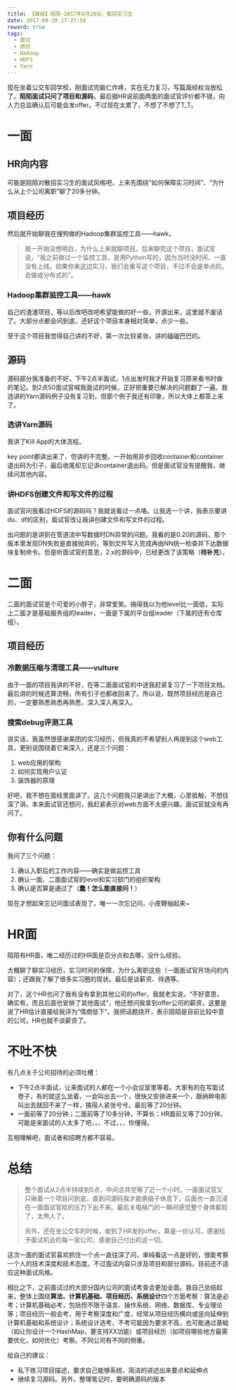 ```yaml
---
title: 【面经】陌陌-2017年8月28日，散招实习生
date: 2017-08-28 17:27:58
reward: true
tags:
  - 面试
  - 原创
  - Hadoop
  - HDFS
  - Yarn
---
```


现在坐着公交车回学校，刚面试完脑仁炸疼，实在无力复习，写篇面经权当放松了。**陌陌面试只问了项目和源码**，最后据HR说前面两面的面试官评价都不错，向人力总监确认后可能会发offer。不过现在太累了，不想了不想了T_T。

<!--more-->

# 一面

## HR向内容

可能是陌陌对散招实习生的面试风格吧，上来先围绕“如何保障实习时间”、“为什么从上个公司离职”聊了20多分钟。

## 项目经历

然后就开始聊我在搜狗做的Hadoop集群监控工具——hawk。

>我一开始没想明白，为什么上来就聊项目。后来聊完这个项目，面试官说，“我之前做过一个监控工具，是用Python写的，因为当时没时间，一直没有上线。如果你来这边实习，我们会重写这个项目，不过不会是单点的，会做成分布式的”。

### Hadoop集群监控工具——hawk

自己的渣渣项目，等以后改吧改吧希望能做的好一些，开源出来，这里就不废话了。大部分点都会问到底，还好这个项目本身相对简单，点少一些。

至于这个项目我觉得自己讲的不好，第一次比较紧张，讲的磕磕巴巴的。

## 源码

源码部分我准备的不好，下午2点半面试，1点出发时我才开始复习原来看书时做的笔记。到2点50面试官喊我面试的时候，正好把重要已解决的问题翻了一遍。我选讲的Yarn源码例子没有复习到，但那个例子我还有印象，所以大体上都答上来了。

### 选讲Yarn源码

我讲了Kill App的大体流程。

key point都讲出来了，但讲的不完整。一开始用异步回收container和container退出码为引子，最后收尾却忘记讲container退出码。但是面试官没有提醒我，继续问其他内容。

### 讲HDFS创建文件和写文件的过程

面试官问我看过HDFS的源码吗？我就说看过一点咯。让我选一个讲，我表示要讲du、df的区别，面试官改让我讲创建文件和写文件的过程。

出问题的是讲到在管道流中写数据时DN异常的问题。我看的是0.20的源码，那个版本里发现DN失败是直接抛弃的，等到文件写入完成再由NN统一检查并下达数据块复制命令。但是听面试官的意思，2.x的源码中，已经更改了该策略（**待补充**）。

# 二面

二面的面试官是个可爱的小胖子，非常爱笑。搞得我以为他level比一面低，实际上二面才是基础服务组的leader，一面是下属的平台组leader（下属的还有仓库组）。

## 项目经历

### 冷数据压缩与清理工具——vulture

由于一面的项目我讲的不好，在等二面面试官的中途我赶紧复习了一下项目文档。最后讲的时候还算流畅，所有引子也都收回来了。所以说，既然项目经历是自己的，一定要熟悉熟悉再熟悉，深入深入再深入。

### 搜索debug评测工具

说实话，我虽然很感谢美团的实习经历，但我真的不希望别人再提到这个web工具，更别说围绕着它来深入，还是三个问题：

1. web应用的架构
2. 如何实现用户认证
3. 装饰器的原理

好吧，我不想在面经里面讲了。这几个问题我只是讲出了大概，心里抵触，不想往深了讲。本来面试官还想问，我赶紧表示对web方面不太感兴趣，面试官就没有再问了。

## 你有什么问题

我问了三个问题：

1. 确认入职后的工作内容——确实是做监控工具
2. 确认一面、二面面试官的level和实习部门的组织架构
3. 确认是否算是通过了（**蠢！怎么能直接问！**）

现在才想起来忘记问面试表现了，唯一一次忘记问，小皮鞭抽起来~

# HR面

陌陌有HR面，唯二经历过的HR面是百分点和去哪，没什么经验。

大概聊了聊实习经历，实习时间的保障，为什么离职这些（一面面试官开场问的内容）；还跟我了解了很多实习圈的现状。最后是谈薪资、待遇等。

对了，这个HR也问了我有没有拿到其他公司的offer，我就老实说，“不好意思，确实有，而且后面也安排了其他面试”，他还想问我拿到offer公司的薪资，这要是说了HR估计直接给我评为“情商低下”。我把话题绕开，表示陌陌是目前比较中意的公司，HR也就不谈薪资了。

# 不吐不快

有几点关于公司招待的必须吐槽：

* 下午2点半面试，让来面试的人都在一个小会议室里等着。大家有的在写面试卷子，有的就这么坐着，一会叫出去一个，很快又安排进来一个，跟纳粹电影叫出去就回不来了一样，搞得人紧张兮兮。最后等了20分钟。
* 一面前等了20分钟；二面前等了10多分钟，不算长；HR面前又等了20分钟。可能是来面试的人太多了吧，，，不过，，，你懂得。

互相理解吧，面试者和招聘方都不容易。

# 总结

>整个面试从2点半持续到5点，中间总共空等了近一个小时。一面面试官又只揪着一个项目问到底，直到问源码我才能换脑子休息下，后面也一直沉浸在一面面试官给的压力下出不来。最后关电梯门的一瞬间感觉整个身体都软了，太熬人了。
>
>另外，还在坐公交车的时候，收到了HR发的offer，算是一份认可。感谢给予面试机会的每一家公司，感谢自己付出的这一切。

这次一面的面试官喜欢抓住一个点一直往深了问，单纯看这一点是好的，很能考察一个人的技术深度和技术态度。不过面试内容只涉及项目和部分源码，目前还不适应这种面试风格。

相比之下，之前面试过的大部分国内公司的面试考查会更加全面。我自己总结起来，整体上围绕**算法、计算机基础、项目经历、系统设计**四个方面考察：算法是必考；计算机基础必考，包括但不限于语言、操作系统、网络、数据库、专业理论等；项目经历一般会考，用于考察深度和广度，经常从项目经历横向或竖向延伸到计算机基础和系统设计；系统设计选考，不考可能因为要求不高，也可能通过基础（如让你设计一个HashMap，要支持XX功能）或项目经历（如项目哪些地方最需要优化，如何优化）考察。不同公司有不同的侧重。

给自己的建议：

* 私下练习项目描述，要求自己能够系统、简洁的讲述出来要点和延伸点
* 继续复习源码。另外，整理笔记时，要明确源码的版本
